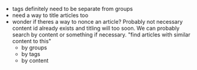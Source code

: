 - tags definitely need to be separate from groups
- need a way to title articles too
- wonder if theres a way to nonce an article? Probably not necessary content id already exists and titling will too soon. We can probably search by content or something if necessary. "find articles with similar content to this"
  - by groups
  - by tags
  - by content
